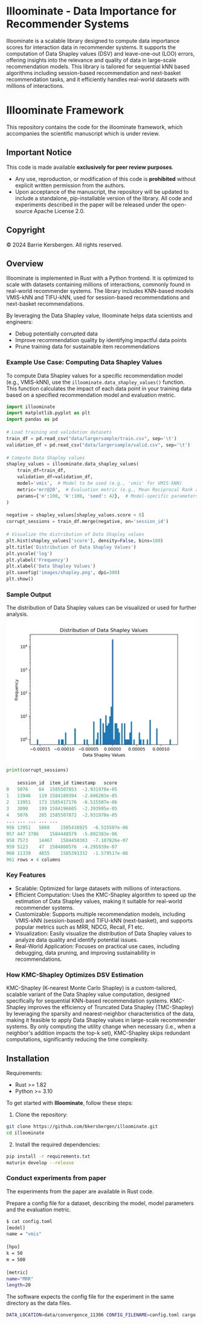 # Illoominate - Data Importance for Recommender Systems

Illoominate is a scalable library designed to compute data importance scores for interaction data in recommender systems. It supports the computation of Data Shapley values (DSV) and leave-one-out (LOO) errors, offering insights into the relevance and quality of data in large-scale recommendation models. This library is tailored for sequential kNN based algorithms including session-based recommendation and next-basket recommendation tasks, and it efficiently handles real-world datasets with millions of interactions.


# Illoominate Framework
This repository contains the code for the illoominate framework, which accompanies the scientific manuscript which is under review.

## Important Notice
This code is made available **exclusively for peer review purposes**.

- Any use, reproduction, or modification of this code is **prohibited** without explicit written permission from the authors.
- Upon acceptance of the manuscript, the repository will be updated to include a standalone, pip-installable version of the library. All code and experiments described in the paper will be released under the open-source Apache License 2.0.

## Copyright
© 2024 Barrie Kersbergen. All rights reserved.

## Overview

Illoominate is implemented in Rust with a Python frontend. It is optimized to scale with datasets containing millions of interactions, commonly found in real-world recommender systems. The library includes KNN-based models VMIS-kNN and TIFU-kNN, used for session-based recommendations and next-basket recommendations.

By leveraging the Data Shapley value, Illoominate helps data scientists and engineers:
- Debug potentially corrupted data
- Improve recommendation quality by identifying impactful data points
- Prune training data for sustainable item recommendations

### Example Use Case: Computing Data Shapley Values

To compute Data Shapley values for a specific recommendation model (e.g., VMIS-kNN), use the `illoominate.data_shapley_values()` function. This function calculates the impact of each data point in your training data based on a specified recommendation model and evaluation metric.

```python
import illoominate
import matplotlib.pyplot as plt
import pandas as pd

# Load training and validation datasets
train_df = pd.read_csv("data/largersample/train.csv", sep='\t')
validation_df = pd.read_csv("data/largersample/valid.csv", sep='\t')

# Compute Data Shapley values
shapley_values = illoominate.data_shapley_values(
    train_df=train_df,
    validation_df=validation_df,
    model='vmis',  # Model to be used (e.g., 'vmis' for VMIS-kNN)
    metric='mrr@20',  # Evaluation metric (e.g., Mean Reciprocal Rank at 20)
    params={'m':100, 'k':100, 'seed': 42},  # Model-specific parameters
)

negative = shapley_values[shapley_values.score < 0]
corrupt_sessions = train_df.merge(negative, on='session_id')

# Visualize the distribution of Data Shapley values
plt.hist(shapley_values['score'], density=False, bins=100)
plt.title('Distribution of Data Shapley Values')
plt.yscale('log')
plt.ylabel('Frequency')
plt.xlabel('Data Shapley Values')
plt.savefig('images/shapley.png', dpi=300)
plt.show()
```
### Sample Output
The distribution of Data Shapley values can be visualized or used for further analysis.
![Distribution of Data Shapley Values](images/shapley.png)

```python
print(corrupt_sessions)

    session_id	item_id	timestamp	score
0	5076	64	1585507853	-2.931978e-05
1	13946	119	1584189394	-2.606203e-05
2	13951	173	1585417176	-6.515507e-06
3	3090	199	1584196605	-2.393995e-05
4	5076	205	1585507872	-2.931978e-05
...	...	...	...	...
956	13951	5860	1585416925	-6.515507e-06
957	447	3786	1584448579	-5.092383e-06
958	7573	14467	1584450303	-7.107826e-07
959	5123	47	1584808576	-4.295939e-07
960	11339	4855	1585391332	-1.579517e-06
961 rows × 4 columns
```



### Key Features

- Scalable: Optimized for large datasets with millions of interactions.
- Efficient Computation: Uses the KMC-Shapley algorithm to speed up the estimation of Data Shapley values, making it suitable for real-world recommender systems.
- Customizable: Supports multiple recommendation models, including VMIS-kNN (session-based) and TIFU-kNN (next-basket), and supports popular metrics such as MRR, NDCG, Recall, F1 etc.
- Visualization: Easily visualize the distribution of Data Shapley values to analyze data quality and identify potential issues.
- Real-World Application: Focuses on practical use cases, including debugging, data pruning, and improving sustainability in recommendations.



### How KMC-Shapley Optimizes DSV Estimation

KMC-Shapley (K-nearest Monte Carlo Shapley) is a custom-tailored, scalable variant of the Data Shapley value computation, designed specifically for sequential KNN-based recommendation systems. 
KMC-Shapley improves the efficiency of Truncated Data Shapley (TMC-Shapley) by leveraging the sparsity and nearest-neighbor characteristics of the data, making it feasible to apply Data Shapley values in large-scale recommender systems.
By only computing the utility change when necessary (i.e., when a neighbor's addition impacts the top-k set), KMC-Shapley skips redundant computations, significantly reducing the time complexity.


## Installation

Requirements:
- Rust >= 1.82
- Python >= 3.10

To get started with **Illoominate**, follow these steps:

1. Clone the repository:
```bash
git clone https://github.com/bkersbergen/illoominate.git
cd illoominate
```

2. Install the required dependencies:
```bash
pip install -r requirements.txt
maturin develop --release

```


### Conduct experiments from paper
The experiments from the paper are available in Rust code.

Prepare a config file for a dataset, describing the model, model parameters and the evaluation metric.
```bash
$ cat config.toml
[model]
name = "vmis"

[hpo]
k = 50
m = 500

[metric]
name="MRR"
length=20
```

The software expects the config file for the experiment in the same directory as the data files.
```bash
DATA_LOCATION=data/convergence_11306 CONFIG_FILENAME=config.toml cargo run --release --bin mc_convergence_experiment
```

